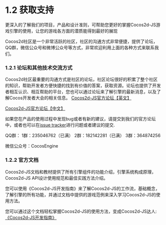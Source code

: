 # 1.2 获取支持 
更深入的了解我们的项目，产品和设计准则，可帮助您更好的掌握Cocos2d-JS游戏引擎的使用，让您的游戏各方面的潜质能得到最好的展现

Cocos2d社区是一个非常活跃的社区，社区的沟通方式非常便捷，提供了论坛，QQ群，微信公众号和微博公众号等方式，非常欢迎利用上面的各种方式来联系我们。

### 1.2.1 论坛和其他技术交流方式

Cocos2d社区最重要的沟通方式是社区的论坛，社区论坛很好的积累了整个社区的知识，帮助开发者方便快捷的找到有价值的答案，获取资源。论坛也提供了开发者相互认识、相互帮助的平台，您也可以通过论坛来了解引擎的最新消息，以及了解Cocos开发者大会的相关信息。
[Cocos2d-JS官方论坛【英文】](http://discuss.cocos2d-x.org/category/cocos2d-x/javascript)

[Cocos2d-JS官方论坛【中文】](http://www.cocoachina.com/bbs/thread.php?fid=59)

如果您在产品的使用过程中发现bug或者有新的建议，请提交到我们的官方论坛中，或者也可以在[issue tracker](http://www.cocos2d-x.org)进行问题或者建议的提交. 

QQ群：
1群：235046762（已满）
2群：182142281（已满）
3群：364874256

微信公众号：CocosEngine

### 1.2.2 官方文档

Cocos2d-JS文档和教材提供了所有引擎组件的功能介绍，引擎系统构成原理，Cocos2d-JS API设计使用规范和最佳实践方法介绍。 

您可以使用《Cocos2d-JS开发指南》来了解Cocos2d-JS的工作流，基础概念，了解引擎的所有功能，并通过文档中提供的游戏范例来深入学习Cocos2d-JS的使用方法。

您可以通过这个文档轻松掌握Cocos2d-JS的使用方法，变成Cocos2d-JS达人: [《Cocos2d-JS开发指南》]()
